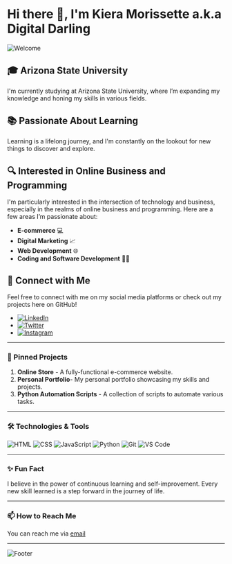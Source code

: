 # Hi there 👋, I'm Kiera Morissette a.k.a Digital Darling

![Welcome](https://img.shields.io/badge/Welcome-Digital--Darling-ff69b4?style=flat-square&logo=welcome&logoColor=white)

## 🎓 Arizona State University
I'm currently studying at Arizona State University, where I’m expanding my knowledge and honing my skills in various fields.

## 📚 Passionate About Learning
Learning is a lifelong journey, and I'm constantly on the lookout for new things to discover and explore.

## 🔍 Interested in Online Business and Programming
I'm particularly interested in the intersection of technology and business, especially in the realms of online business and programming. Here are a few areas I’m passionate about:
- **E-commerce** 💻
- **Digital Marketing** 📈
- **Web Development** 🌐
- **Coding and Software Development** 👩‍💻

## 🌟 Connect with Me
Feel free to connect with me on my social media platforms or check out my projects here on GitHub!
- [![LinkedIn](https://img.shields.io/badge/LinkedIn-Kiera%20Morissette-blue?style=flat-square&logo=linkedin)](https://www.linkedin.com/in/kiera-morissette)
- [![Twitter](https://img.shields.io/badge/Twitter-@DigitalDarling-blue?style=flat-square&logo=twitter)](https://twitter.com/DigitalDarling)
- [![Instagram](https://img.shields.io/badge/Instagram-@DigitalDarling-pink?style=flat-square&logo=instagram)](https://instagram.com/DigitalDarling)

---

### 📌 Pinned Projects
1. **Online Store** - A fully-functional e-commerce website.
2.  **Personal Portfolio**- My personal portfolio showcasing my skills and projects.
3. **Python Automation Scripts** - A collection of scripts to automate various tasks.

---

### 🛠️ Technologies & Tools
![HTML](https://img.shields.io/badge/-HTML5-E34F26?style=flat-square&logo=html5&logoColor=white)
![CSS](https://img.shields.io/badge/-CSS3-1572B6?style=flat-square&logo=css3)
![JavaScript](https://img.shields.io/badge/-JavaScript-F7DF1E?style=flat-square&logo=javascript&logoColor=black)
![Python](https://img.shields.io/badge/-Python-3776AB?style=flat-square&logo=python&logoColor=white)
![Git](https://img.shields.io/badge/-Git-F05032?style=flat-square&logo=git&logoColor=white)
![VS Code](https://img.shields.io/badge/-VS%20Code-007ACC?style=flat-square&logo=visual-studio-code&logoColor=white)

---

### ✨ Fun Fact
I believe in the power of continuous learning and self-improvement. Every new skill learned is a step forward in the journey of life.

---

### 📫 How to Reach Me
You can reach me via [email](mailto:kmoriss5@asu.edu) 

---

![Footer](https://img.shields.io/badge/-Made%20with%20❤️%20by%20Kiera%20Morissette-red?style=flat-square)
